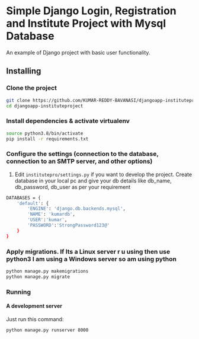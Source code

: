 # Simple Django Login, Registration and Institute Project with Mysql Database

An example of Django project with basic user functionality.

## Installing

### Clone the project

```bash
git clone https://github.com/KUMAR-REDDY-BAVANASI/djangoapp-instituteproject.git
cd djangoapp-instituteproject
```

### Install dependencies & activate virtualenv

```bash
source python3.8/bin/activate
pip install -r requirements.txt
```

### Configure the settings (connection to the database, connection to an SMTP server, and other options)

1. Edit `institutepro/settings.py` if you want to develop the project. Create database in your local pc and give your db details like db_name, db_password, db_user as per your requirement

```bash
DATABASES = {
    'default': {
        'ENGINE': 'django.db.backends.mysql',
        'NAME': 'kumardb',
        'USER':'kumar',
        'PASSWORD':'StrongPassword123@'
    }
}
```

### Apply migrations. If Its a Linux server r u using then use python3 I am using a Windows server so am using python

```bash
python manage.py makemigrations
python manage.py migrate
```

### Running

#### A development server

Just run this command:

```bash
python manage.py runserver 8000
```

